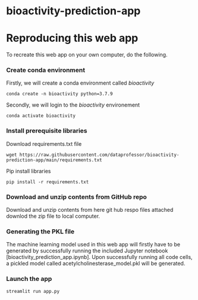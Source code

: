 # bioactivity-prediction-app

# Reproducing this web app
To recreate this web app on your own computer, do the following.

### Create conda environment
Firstly, we will create a conda environment called *bioactivity*
```
conda create -n bioactivity python=3.7.9
```
Secondly, we will login to the *bioactivity* environement
```
conda activate bioactivity
```
### Install prerequisite libraries

Download requirements.txt file

```
wget https://raw.githubusercontent.com/dataprofessor/bioactivity-prediction-app/main/requirements.txt

```

Pip install libraries
```
pip install -r requirements.txt
```

###  Download and unzip contents from GitHub repo

Download and unzip contents from here git hub respo files attached downlod the zip file to local computer.

### Generating the PKL file

The machine learning model used in this web app will firstly have to be generated by successfully running the included Jupyter notebook [bioactivity_prediction_app.ipynb]. Upon successfully running all code cells, a pickled model called acetylcholinesterase_model.pkl will be generated.

###  Launch the app

```
streamlit run app.py
```
